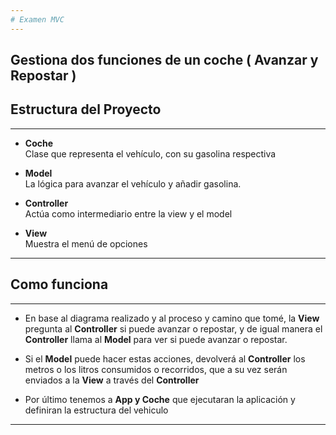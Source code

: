 ```yaml
---
# Examen MVC
---
```

Gestiona dos funciones de un coche ( Avanzar y Repostar )
---

##  Estructura del Proyecto

---
- **Coche**  
  Clase que representa el vehículo, con su gasolina respectiva

- **Model**  
 La lógica para avanzar el vehículo y añadir gasolina.

- **Controller**  
  Actúa como intermediario entre la view y el model

- **View**  
  Muestra el menú de opciones

---
## Como funciona

---
- En base al diagrama realizado y al proceso y camino que tomé, la **View** pregunta al **Controller** si puede avanzar o repostar,
y de igual manera el **Controller** llama al **Model** para ver si puede avanzar o repostar.
- Si el **Model** puede hacer estas acciones, devolverá al **Controller** los metros o los litros consumidos o recorridos,
que a su vez serán enviados a la **View** a través del **Controller**

- Por último tenemos a **App y Coche** que ejecutaran la aplicación y definiran la estructura del vehiculo
---